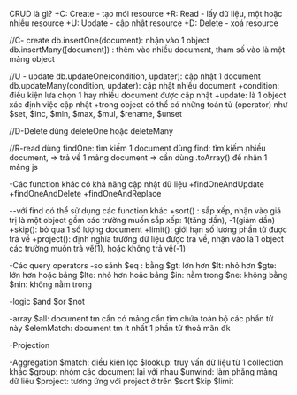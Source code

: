 CRUD là gì?
+C: Create - tạo mới resource
+R: Read - lấy dữ liệu, một hoặc nhiều resource
+U: Update - cập nhật resource
+D: Delete -  xoá resource


//C- create
db.insertOne(document): nhận vào 1 object
db.insertMany([document]) : thêm vào nhiều document, tham số vào là một mảng object

//U - update
db.updateOne(condition, updater): cập nhật 1 document
db.updateMany(condition, updater): cập nhật nhiều document
+condition: điều kiện lựa chọn 1 hay nhiều document được cập nhật
+update: là 1 object xác định việc cập nhật
+trong object có thể có những toán tử (operator) như $set, $inc, $min, $max, $mul, $rename, $unset

//D-Delete
dùng deleteOne hoặc deleteMany


//R-read
dùng findOne: tìm kiếm 1 document
dùng find: tìm kiếm nhiều document, => trả về 1 mảng document => cần dùng .toArray() để nhận 1 mảng js


-Các function khác có khả năng cập nhật dữ liệu
+findOneAndUpdate
+findOneAndDelete
+findOneAndReplace


--với find có thể sử dụng các function khác
+sort() : sắp xếp, nhận vào giá trị là một object gồm các trường muốn sắp xếp: 1(tăng dần), -1(giảm dần)
+skip(): bỏ qua 1 số lượng document
+limit(): giới hạn số lượng phần tử được trả về
+project(): định nghĩa trường dữ liệu được trả về, nhận vào là 1 object các trường muốn trả về(1), hoặc không trả về(-1)



-Các query operators
-so sánh
$eq : bằng
$gt: lớn hơn
$lt: nhỏ hơn
$gte: lớn hơn hoặc bằng
$lte: nhỏ hơn hoặc bằng
$in: nằm trong
$ne: không bằng
$nin: không nằm trong

-logic
$and
$or
$not

-array
$all: document tm cần có mảng cần tìm chứa toàn bộ các phần tử này
$elemMatch: document tm ít nhất 1 phần tử thoả mãn đk

-Projection

-Aggregation
$match: điều kiện lọc
$lookup: truy vấn dữ liệu từ 1 collection khác
$group: nhóm các document lại với nhau
$unwind: làm phẳng mảng dữ liệu
$project: tương ứng với project ở trên
$sort
$kip
$limit
